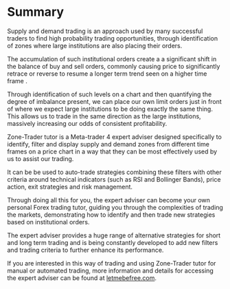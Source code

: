 # Summary

Supply and demand trading is an approach used by many successful traders to find high probability trading opportunities, through identification of zones where large institutions are also placing their orders.

The accumulation of such institutional orders create a a significant shift in the balance of buy and sell orders, commonly causing price to significantly retrace or reverse to resume a longer term trend seen on a higher time frame .

Through identification of such levels on a chart and then quantifying the degree of imbalance present, we can place our own limit orders just in front of where we expect large institutions to be doing exactly the same thing. This allows us to trade in the same direction as the large institutions, massively increasing our odds of consistent profitability.

Zone-Trader tutor is a Meta-trader 4 expert adviser designed specifically to identify, filter and display supply and demand zones  from different time frames on a price chart in a way that they can be most effectively used by us to assist our trading.

It can be be used to auto-trade strategies combining these filters with other criteria around technical indicators \(such as RSI and Bollinger Bands\),  price action, exit strategies and risk management.

Through doing all this for you, the expert adviser can become your own personal Forex trading tutor, guiding you through the complexities of trading the markets, demonstrating how to identify and then trade new strategies based on institutional orders.

The expert adviser provides a huge range of alternative strategies for short and long term trading and is being constantly developed to add new filters and trading criteria to further enhance its performance.

If you are interested in this way of trading and using Zone-Trader tutor for manual or automated trading, more information and details for accessing the expert adviser can be found at [letmebefree.com](/www.letmebefree.com).

